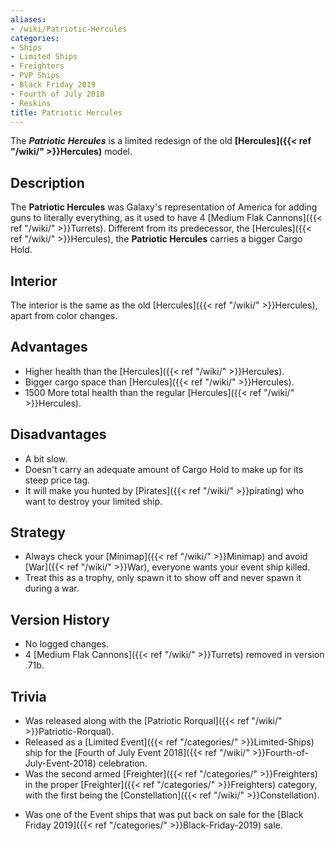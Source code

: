 ```yaml
---
aliases:
- /wiki/Patriotic-Hercules
categories:
- Ships
- Limited Ships
- Freighters
- PVP Ships
- Black Friday 2019
- Fourth of July 2018
- Reskins
title: Patriotic Hercules
---
```


The **_Patriotic_** **_Hercules_** is a limited redesign of the old **[Hercules]({{< ref "/wiki/" >}}Hercules)** model.

## Description

The **Patriotic Hercules** was Galaxy's representation of America for adding guns to literally everything, as it used to have 4 [Medium Flak Cannons]({{< ref "/wiki/" >}}Turrets). Different from its predecessor, the [Hercules]({{< ref "/wiki/" >}}Hercules), the **Patriotic Hercules** carries a bigger Cargo Hold.

## Interior 

The interior is the same as the old [Hercules]({{< ref "/wiki/" >}}Hercules), apart from color changes.

## Advantages 

- Higher health than the [Hercules]({{< ref "/wiki/" >}}Hercules).
- Bigger cargo space than [Hercules]({{< ref "/wiki/" >}}Hercules).
- 1500 More total health than the regular [Hercules]({{< ref "/wiki/" >}}Hercules).

## Disadvantages 

- A bit slow.
- Doesn't carry an adequate amount of Cargo Hold to make up for its steep price tag.
- It will make you hunted by [Pirates]({{< ref "/wiki/" >}}pirating) who want to destroy your limited ship.

## Strategy

- Always check your [Minimap]({{< ref "/wiki/" >}}Minimap) and avoid [War]({{< ref "/wiki/" >}}War), everyone wants your event ship killed.
- Treat this as a trophy, only spawn it to show off and never spawn it during a war.

## Version History 

- No logged changes.
- 4 [Medium Flak Cannons]({{< ref "/wiki/" >}}Turrets) removed in version .71b.

## Trivia 

- Was released along with the [Patriotic Rorqual]({{< ref "/wiki/" >}}Patriotic-Rorqual).
- Released as a [Limited Event]({{< ref "/categories/" >}}Limited-Ships) ship for the [Fourth of July Event 2018]({{< ref "/wiki/" >}}Fourth-of-July-Event-2018) celebration.
- Was the second armed [Freighter]({{< ref "/categories/" >}}Freighters) in the proper [Freighter]({{< ref "/categories/" >}}Freighters) category, with the first being the [Constellation]({{< ref "/wiki/" >}}Constellation).

<!-- -->

- <span>Was one of the Event ships that was put back on sale for the [Black Friday 2019]({{< ref "/categories/" >}}Black-Friday-2019) sale.</span>